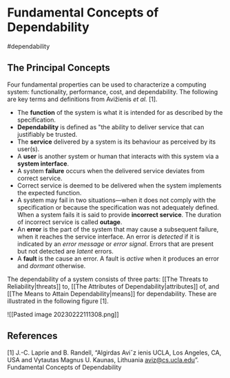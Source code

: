 # Fundamental Concepts of Dependability
#dependability

## The Principal Concepts
Four fundamental properties can be used to characterize a computing system: functionality, performance, cost, and dependability. The following are key terms and definitions from Avižienis *et al.* [1].
- The **function** of the system is what it is intended for as described by the specification.
- **Dependability** is defined as "the ability to deliver service that can justifiably be trusted.
- The **service** delivered by a system is its behaviour as perceived by its user(s).
- A **user** is another system or human that interacts with this system via a **system interface**.
- A system **failure** occurs when the delivered service deviates from correct service.
- Correct service is deemed to be delivered when the system implements the expected function. 
- A system may fail in two situations—when it does not comply with the specification or because the specification was not adequately defined. When a system fails it is said to provide **incorrect service**. The duration of incorrect service is called **outage**.
- An **error** is the part of the system that may cause a subsequent failure, when it reaches the service interface. An error is *detected* if it is indicated by an *error message* or *error signal*. Errors that are present but not detected are *latent* errors.
- A **fault** is the cause an error. A fault is *active* when it produces an error and *dormant* otherwise.

The dependability of a system consists of three parts: [[The Threats to Reliability|threats]] to, [[The Attributes of Dependability|attributes]] of, and [[The Means to Attain Dependability|means]] for dependability. These are illustrated in the following figure [1].

![[Pasted image 20230222111308.png]]

## References
[1] J.-C. Laprie and B. Randell, “Algirdas Aviˇz ienis UCLA, Los Angeles, CA, USA and Vytautas Magnus U. Kaunas, Lithuania aviz@cs.ucla.edu”. Fundamental Concepts of Dependability